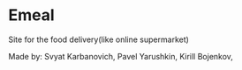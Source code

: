 # Emeal
Site for the food delivery(like online supermarket)

Made by:
Svyat Karbanovich,
Pavel Yarushkin,
Kirill Bojenkov,
